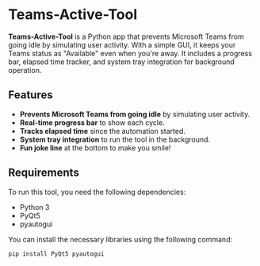 # Teams-Active-Tool

**Teams-Active-Tool** is a Python app that prevents Microsoft Teams from going idle by simulating user activity. With a simple GUI, it keeps your Teams status as "Available" even when you're away. It includes a progress bar, elapsed time tracker, and system tray integration for background operation.

## Features

- **Prevents Microsoft Teams from going idle** by simulating user activity.
- **Real-time progress bar** to show each cycle.
- **Tracks elapsed time** since the automation started.
- **System tray integration** to run the tool in the background.
- **Fun joke line** at the bottom to make you smile!

## Requirements

To run this tool, you need the following dependencies:

- Python 3
- PyQt5
- pyautogui

You can install the necessary libraries using the following command:

```bash
pip install PyQt5 pyautogui
